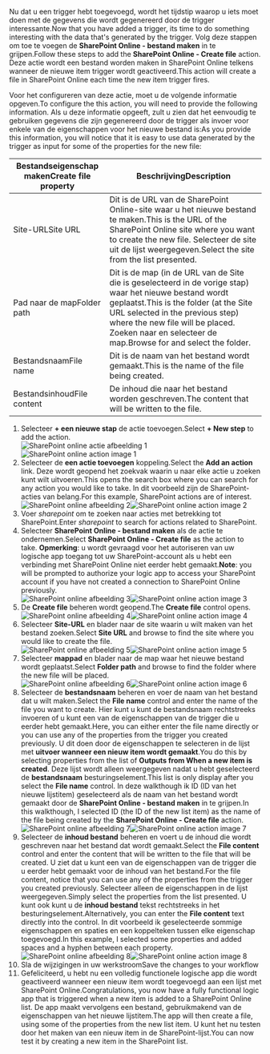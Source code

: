 <span data-ttu-id="e3a56-101">Nu dat u een trigger hebt toegevoegd, wordt het tijdstip waarop u iets moet doen met de gegevens die wordt gegenereerd door de trigger interessante.</span><span class="sxs-lookup"><span data-stu-id="e3a56-101">Now that you have added a trigger, its time to do something interesting with the data that's generated by the trigger.</span></span> <span data-ttu-id="e3a56-102">Volg deze stappen om toe te voegen de **SharePoint Online - bestand maken** in te grijpen.</span><span class="sxs-lookup"><span data-stu-id="e3a56-102">Follow these steps to add the **SharePoint Online - Create file** action.</span></span> <span data-ttu-id="e3a56-103">Deze actie wordt een bestand worden maken in SharePoint Online telkens wanneer de nieuwe item trigger wordt geactiveerd.</span><span class="sxs-lookup"><span data-stu-id="e3a56-103">This action will create a file in SharePoint Online each time the new item trigger fires.</span></span> 

<span data-ttu-id="e3a56-104">Voor het configureren van deze actie, moet u de volgende informatie opgeven.</span><span class="sxs-lookup"><span data-stu-id="e3a56-104">To configure the this action, you will need to provide the following information.</span></span> <span data-ttu-id="e3a56-105">Als u deze informatie opgeeft, zult u zien dat het eenvoudig te gebruiken gegevens die zijn gegenereerd door de trigger als invoer voor enkele van de eigenschappen voor het nieuwe bestand is:</span><span class="sxs-lookup"><span data-stu-id="e3a56-105">As you provide this information, you will notice that it is easy to use data generated by the trigger as input for some of the properties for the new file:</span></span>

| <span data-ttu-id="e3a56-106">Bestandseigenschap maken</span><span class="sxs-lookup"><span data-stu-id="e3a56-106">Create file property</span></span> | <span data-ttu-id="e3a56-107">Beschrijving</span><span class="sxs-lookup"><span data-stu-id="e3a56-107">Description</span></span> |
| --- | --- |
| <span data-ttu-id="e3a56-108">Site-URL</span><span class="sxs-lookup"><span data-stu-id="e3a56-108">Site URL</span></span> |<span data-ttu-id="e3a56-109">Dit is de URL van de SharePoint Online-site waar u het nieuwe bestand te maken.</span><span class="sxs-lookup"><span data-stu-id="e3a56-109">This is the URL of the SharePoint Online site where you want to create the new file.</span></span> <span data-ttu-id="e3a56-110">Selecteer de site uit de lijst weergegeven.</span><span class="sxs-lookup"><span data-stu-id="e3a56-110">Select the site from the list presented.</span></span> |
| <span data-ttu-id="e3a56-111">Pad naar de map</span><span class="sxs-lookup"><span data-stu-id="e3a56-111">Folder path</span></span> |<span data-ttu-id="e3a56-112">Dit is de map (in de URL van de Site die is geselecteerd in de vorige stap) waar het nieuwe bestand wordt geplaatst.</span><span class="sxs-lookup"><span data-stu-id="e3a56-112">This is the folder (at the Site URL selected in the previous step) where the new file will be placed.</span></span> <span data-ttu-id="e3a56-113">Zoeken naar en selecteer de map.</span><span class="sxs-lookup"><span data-stu-id="e3a56-113">Browse for and select the folder.</span></span> |
| <span data-ttu-id="e3a56-114">Bestandsnaam</span><span class="sxs-lookup"><span data-stu-id="e3a56-114">File name</span></span> |<span data-ttu-id="e3a56-115">Dit is de naam van het bestand wordt gemaakt.</span><span class="sxs-lookup"><span data-stu-id="e3a56-115">This is the name of the file being created.</span></span> |
| <span data-ttu-id="e3a56-116">Bestandsinhoud</span><span class="sxs-lookup"><span data-stu-id="e3a56-116">File content</span></span> |<span data-ttu-id="e3a56-117">De inhoud die naar het bestand worden geschreven.</span><span class="sxs-lookup"><span data-stu-id="e3a56-117">The content that will be written to the file.</span></span> |

1. <span data-ttu-id="e3a56-118">Selecteer **+ een nieuwe stap** de actie toevoegen.</span><span class="sxs-lookup"><span data-stu-id="e3a56-118">Select **+ New step** to add the action.</span></span>  
   <span data-ttu-id="e3a56-119">![SharePoint online actie afbeelding 1](./media/connectors-create-api-sharepointonline/action-1.png)</span><span class="sxs-lookup"><span data-stu-id="e3a56-119">![SharePoint online action image 1](./media/connectors-create-api-sharepointonline/action-1.png)</span></span>  
2. <span data-ttu-id="e3a56-120">Selecteer de **een actie toevoegen** koppeling.</span><span class="sxs-lookup"><span data-stu-id="e3a56-120">Select the **Add an action** link.</span></span> <span data-ttu-id="e3a56-121">Deze wordt geopend het zoekvak waarin u naar elke actie u zoeken kunt wilt uitvoeren.</span><span class="sxs-lookup"><span data-stu-id="e3a56-121">This opens the search box where you can search for any action you would like to take.</span></span> <span data-ttu-id="e3a56-122">In dit voorbeeld zijn de SharePoint-acties van belang.</span><span class="sxs-lookup"><span data-stu-id="e3a56-122">For this example, SharePoint actions are of interest.</span></span>    
   <span data-ttu-id="e3a56-123">![SharePoint online afbeelding 2](./media/connectors-create-api-sharepointonline/action-2.png)</span><span class="sxs-lookup"><span data-stu-id="e3a56-123">![SharePoint online action image 2](./media/connectors-create-api-sharepointonline/action-2.png)</span></span>    
3. <span data-ttu-id="e3a56-124">Voer *sharepoint* om te zoeken naar acties met betrekking tot SharePoint.</span><span class="sxs-lookup"><span data-stu-id="e3a56-124">Enter *sharepoint* to search for actions related to SharePoint.</span></span>
4. <span data-ttu-id="e3a56-125">Selecteer **SharePoint Online - bestand maken** als de actie te ondernemen.</span><span class="sxs-lookup"><span data-stu-id="e3a56-125">Select **SharePoint Online - Create file** as the action to take.</span></span>   <span data-ttu-id="e3a56-126">**Opmerking**: u wordt gevraagd voor het autoriseren van uw logische app toegang tot uw SharePoint-account als u hebt een verbinding met SharePoint Online niet eerder hebt gemaakt.</span><span class="sxs-lookup"><span data-stu-id="e3a56-126">**Note**: you will be prompted to authorize your logic app to access your SharePoint account if you have not created a connection to SharePoint Online previously.</span></span>    
   <span data-ttu-id="e3a56-127">![SharePoint online afbeelding 3](./media/connectors-create-api-sharepointonline/action-3.png)</span><span class="sxs-lookup"><span data-stu-id="e3a56-127">![SharePoint online action image 3](./media/connectors-create-api-sharepointonline/action-3.png)</span></span>    
5. <span data-ttu-id="e3a56-128">De **Create file** beheren wordt geopend.</span><span class="sxs-lookup"><span data-stu-id="e3a56-128">The **Create file** control opens.</span></span>   
   <span data-ttu-id="e3a56-129">![SharePoint online afbeelding 4](./media/connectors-create-api-sharepointonline/action-4.png)</span><span class="sxs-lookup"><span data-stu-id="e3a56-129">![SharePoint online action image 4](./media/connectors-create-api-sharepointonline/action-4.png)</span></span>     
6. <span data-ttu-id="e3a56-130">Selecteer **Site-URL** en blader naar de site waarin u wilt maken van het bestand zoeken.</span><span class="sxs-lookup"><span data-stu-id="e3a56-130">Select **Site URL** and browse to find the site where you would like to create the file.</span></span>     
   <span data-ttu-id="e3a56-131">![SharePoint online afbeelding 5](./media/connectors-create-api-sharepointonline/action-5.png)</span><span class="sxs-lookup"><span data-stu-id="e3a56-131">![SharePoint online action image 5](./media/connectors-create-api-sharepointonline/action-5.png)</span></span>  
7. <span data-ttu-id="e3a56-132">Selecteer **mappad** en blader naar de map waar het nieuwe bestand wordt geplaatst.</span><span class="sxs-lookup"><span data-stu-id="e3a56-132">Select **Folder path** and browse to find the folder where the new file will be placed.</span></span>  
   <span data-ttu-id="e3a56-133">![SharePoint online afbeelding 6](./media/connectors-create-api-sharepointonline/action-6.png)</span><span class="sxs-lookup"><span data-stu-id="e3a56-133">![SharePoint online action image 6](./media/connectors-create-api-sharepointonline/action-6.png)</span></span>  
8. <span data-ttu-id="e3a56-134">Selecteer de **bestandsnaam** beheren en voer de naam van het bestand dat u wilt maken.</span><span class="sxs-lookup"><span data-stu-id="e3a56-134">Select the **File name** control and enter the name of the file you want to create.</span></span> <span data-ttu-id="e3a56-135">Hier kunt u kunt de bestandsnaam rechtstreeks invoeren of u kunt een van de eigenschappen van de trigger die u eerder hebt gemaakt.</span><span class="sxs-lookup"><span data-stu-id="e3a56-135">Here, you can either enter the file name directly or you can use any of the properties from the trigger you created previously.</span></span> <span data-ttu-id="e3a56-136">U dit doen door de eigenschappen te selecteren in de lijst met **uitvoer wanneer een nieuw item wordt gemaakt**.</span><span class="sxs-lookup"><span data-stu-id="e3a56-136">You do this by selecting properties from the list of **Outputs from When a new item is created**.</span></span> <span data-ttu-id="e3a56-137">Deze lijst wordt alleen weergegeven nadat u hebt geselecteerd de **bestandsnaam** besturingselement.</span><span class="sxs-lookup"><span data-stu-id="e3a56-137">This list is only display after you select the **File name** control.</span></span> <span data-ttu-id="e3a56-138">In deze walkthough ik ID (ID van het nieuwe lijstitem) geselecteerd als de naam van het bestand wordt gemaakt door de **SharePoint Online - bestand maken** in te grijpen.</span><span class="sxs-lookup"><span data-stu-id="e3a56-138">In this walkthough, I selected ID (the ID of the new list item) as the name of the file being created by the **SharePoint Online - Create file** action.</span></span>    
   <span data-ttu-id="e3a56-139">![SharePoint online afbeelding 7](./media/connectors-create-api-sharepointonline/action-7.png)</span><span class="sxs-lookup"><span data-stu-id="e3a56-139">![SharePoint online action image 7](./media/connectors-create-api-sharepointonline/action-7.png)</span></span>  
9. <span data-ttu-id="e3a56-140">Selecteer de **inhoud bestand** beheren en voert u de inhoud die wordt geschreven naar het bestand dat wordt gemaakt.</span><span class="sxs-lookup"><span data-stu-id="e3a56-140">Select the **File content** control and enter the content that will be written to the file that will be created.</span></span> <span data-ttu-id="e3a56-141">U ziet dat u kunt een van de eigenschappen van de trigger die u eerder hebt gemaakt voor de inhoud van het bestand.</span><span class="sxs-lookup"><span data-stu-id="e3a56-141">For the file content, notice that you can use any of the properties from the trigger you created previously.</span></span> <span data-ttu-id="e3a56-142">Selecteer alleen de eigenschappen in de lijst weergegeven.</span><span class="sxs-lookup"><span data-stu-id="e3a56-142">Simply select the properties from the list presented.</span></span> <span data-ttu-id="e3a56-143">U kunt ook kunt u de **inhoud bestand** tekst rechtstreeks in het besturingselement.</span><span class="sxs-lookup"><span data-stu-id="e3a56-143">Alternatively, you can enter the **File content** text directly into the control.</span></span> <span data-ttu-id="e3a56-144">In dit voorbeeld ik geselecteerde sommige eigenschappen en spaties en een koppelteken tussen elke eigenschap toegevoegd.</span><span class="sxs-lookup"><span data-stu-id="e3a56-144">In this example, I selected some properties and added spaces and a hyphen between each property.</span></span>        
   <span data-ttu-id="e3a56-145">![SharePoint online afbeelding 8](./media/connectors-create-api-sharepointonline/action-8.png)</span><span class="sxs-lookup"><span data-stu-id="e3a56-145">![SharePoint online action image 8](./media/connectors-create-api-sharepointonline/action-8.png)</span></span>  
10. <span data-ttu-id="e3a56-146">Sla de wijzigingen in uw werkstroom</span><span class="sxs-lookup"><span data-stu-id="e3a56-146">Save the changes to your workflow</span></span>  
11. <span data-ttu-id="e3a56-147">Gefeliciteerd, u hebt nu een volledig functionele logische app die wordt geactiveerd wanneer een nieuw item wordt toegevoegd aan een lijst met SharePoint Online.</span><span class="sxs-lookup"><span data-stu-id="e3a56-147">Congratulations, you now have a fully functional logic app that is triggered when a new item is added to a SharePoint Online list.</span></span> <span data-ttu-id="e3a56-148">De app maakt vervolgens een bestand, gebruikmakend van de eigenschappen van het nieuwe lijstitem.</span><span class="sxs-lookup"><span data-stu-id="e3a56-148">The app will then create a file, using some of the properties from the new list item.</span></span>  <span data-ttu-id="e3a56-149">U kunt het nu testen door het maken van een nieuw item in de SharePoint-lijst.</span><span class="sxs-lookup"><span data-stu-id="e3a56-149">You can now test it by creating a new item in the SharePoint list.</span></span> 

